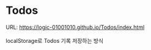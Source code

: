 # Todos 

URL: https://logic-01001010.github.io/Todos/index.html
<br><br>
localStorage로 Todos 기록 저장하는 방식
